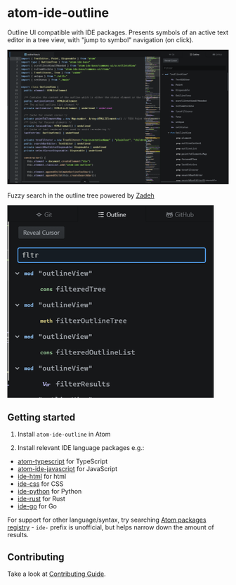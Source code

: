 # atom-ide-outline

Outline UI compatible with IDE packages. Presents symbols of an active text editor in a tree view, with "jump to symbol" navigation (on click).

![An open outline panel](./images/preview.png)

Fuzzy search in the outline tree powered by [Zadeh](https://github.com/atom-community/zadeh)

![filterer](./images/filter.png)

## Getting started

1. Install `atom-ide-outline` in Atom

2. Install relevant IDE language packages e.g.:

- [atom-typescript](https://atom.io/packages/atom-typescript) for TypeScript
- [atom-ide-javascript](https://atom.io/packages/atom-ide-javascript) for JavaScript
- [ide-html](https://atom.io/packages/ide-html) for html
- [ide-css](https://atom.io/packages/ide-css) for CSS
- [ide-python](https://atom.io/packages/ide-python) for Python
- [ide-rust](https://atom.io/packages/ide-rust) for Rust
- [ide-go](https://atom.io/packages/ide-go) for Go

For support for other language/syntax, try searching [Atom packages registry](https://atom.io/packages/search?q=ide-) - `ide-` prefix is unofficial, but helps narrow down the amount of results.

## Contributing

Take a look at [Contributing Guide](CONTRIBUTING.md).
